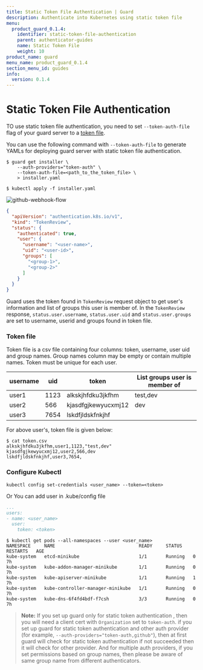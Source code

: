 ```yaml
---
title: Static Token File Authentication | Guard
description: Authenticate into Kubernetes using static token file
menu:
  product_guard_0.1.4:
    identifier: static-token-file-authentication
    parent: authenticator-guides
    name: Static Token File
    weight: 10
product_name: guard
menu_name: product_guard_0.1.4
section_menu_id: guides
info:
  version: 0.1.4
---
```


# Static Token File Authentication

TO use static token file authentication, you need to set `--token-auth-file` flag of your guard server to a [token file](https://kubernetes.io/docs/admin/authentication/#static-token-file).

You can use the following command with `--token-auth-file` to generate YAMLs for deploying guard server with static token file authentication.

```console
$ guard get installer \
    --auth-providers="token-auth" \
    --token-auth-file=<path_to_the_token_file> \
    > installer.yaml

$ kubectl apply -f installer.yaml
```
![github-webhook-flow](/products/guard/0.1.4/images/token-auth-webhook-flow.png)

```json
{
  "apiVersion": "authentication.k8s.io/v1",
  "kind": "TokenReview",
  "status": {
    "authenticated": true,
    "user": {
      "username": "<user-name>",
      "uid": "<user-id>",
      "groups": [
        "<group-1>",
        "<group-2>"
      ]
    }
  }
}
```

Guard uses the token found in `TokenReview` request object to get user's information and list of groups this user is member of. In the `TokenReview` response, `status.user.username`, `status.user.uid` and `status.user.groups` are set to username, userid and groups found in token file.

### Token file
Token file is a csv file containing four columns: token, username, user uid and group names. Group names column may be empty or contain multiple names. Token must be unique for each user.

|username |uid      |token                 |List groups user is member of
|---------|---------|----------------------|----------------------------------
|user1    |1123     |alkskjhfdku3jkfhm     |test,dev
|user2    |566      |kjasdfgjkewyucxmj12   |dev
|user3    |7654     |lskdfjldskfnkjhf      |

For above user's, token file is given below:
```console
$ cat token.csv
alkskjhfdku3jkfhm,user1,1123,"test,dev"
kjasdfgjkewyucxmj12,user2,566,dev
lskdfjldskfnkjhf,user3,7654,

```
### Configure Kubectl
```console
kubectl config set-credentials <user_name> --token=<token>
```

Or You can add user in .kube/config file

```yaml
...
users:
- name: <user_name>
  user:
    token: <token>
```
```console
$ kubectl get pods --all-namespaces --user <user_name>
NAMESPACE     NAME                               READY     STATUS    RESTARTS   AGE
kube-system   etcd-minikube                      1/1       Running   0          7h
kube-system   kube-addon-manager-minikube        1/1       Running   0          7h
kube-system   kube-apiserver-minikube            1/1       Running   1          7h
kube-system   kube-controller-manager-minikube   1/1       Running   0          7h
kube-system   kube-dns-6f4fd4bdf-f7csh           3/3       Running   0          7h
```

> **Note:** If you set up guard only for static token authentication , then you will need a client cert with `Organization` set to `token-auth`. if you set up guard for static token authentication and other auth provider (for example, `--auth-providers="token-auth,github"`), then at first guard will check for static token authentication if not succeeded then it will check for other provider. And for multiple auth providers, if you set permissions based on group names, then please be aware of same group name from different authenticators.
